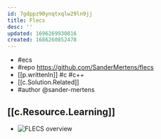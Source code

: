 ```yaml
---
id: 7gdppz90ynqtxqlw29ln9jj
title: Flecs
desc: ''
updated: 1696269930816
created: 1686260852478
---
```


- #ecs
- #repo https://github.com/SanderMertens/flecs
- [[p.writtenIn]] #c #c++
- [[c.Solution.Related]]  
- #author @sander-mertens

## [[c.Resource.Learning]]

- ![FLECS overview](https://github.com/SanderMertens/flecs/raw/master/docs/img/flecs-quickstart-overview.png)